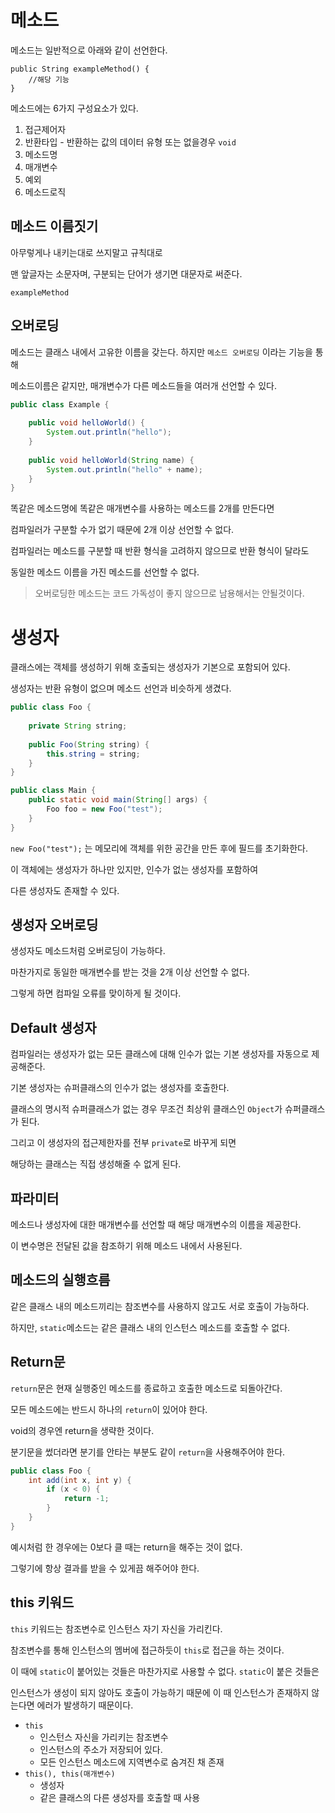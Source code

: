 # 메소드

메소드는 일반적으로 아래와 같이 선언한다.

```
public String exampleMethod() {
    //해당 기능
} 
```

메소드에는 6가지 구성요소가 있다.

1. 접근제어자
2. 반환타입 - 반환하는 값의 데이터 유형 또는 없을경우 `void`
3. 메소드명
4. 매개변수
5. 예외
6. 메소드로직

## 메소드 이름짓기

아무렇게나 내키는대로 쓰지말고 규칙대로

맨 앞글자는 소문자며, 구분되는 단어가 생기면 대문자로 써준다.

`exampleMethod`

## 오버로딩

메소드는 클래스 내에서 고유한 이름을 갖는다. 하지만 `메소드 오버로딩` 이라는 기능을 통해

메소드이름은 같지만, 매개변수가 다른 메소드들을 여러개 선언할 수 있다.

```java
public class Example {
    
    public void helloWorld() {
        System.out.println("hello");
    }
    
    public void helloWorld(String name) {
        System.out.println("hello" + name);
    }
}
```

똑같은 메소드명에 똑같은 매개변수를 사용하는 메소드를 2개를 만든다면

컴파일러가 구분할 수가 없기 때문에 2개 이상 선언할 수 없다.

컴파일러는 메소드를 구분할 때 반환 형식을 고려하지 않으므로 반환 형식이 달라도

동일한 메소드 이름을 가진 메소드를 선언할 수 없다.

> 오버로딩한 메소드는 코드 가독성이 좋지 않으므로 남용해서는 안될것이다.

# 생성자

클래스에는 객체를 생성하기 위해 호출되는 생성자가 기본으로 포함되어 있다.

생성자는 반환 유형이 없으며 메소드 선언과 비슷하게 생겼다.

```java
public class Foo {
    
    private String string;
    
    public Foo(String string) {
        this.string = string;
    }
}

public class Main {
    public static void main(String[] args) {
        Foo foo = new Foo("test");
    }
}

```

`new Foo("test");` 는 메모리에 객체를 위한 공간을 만든 후에 필드를 초기화한다.

이 객체에는 생성자가 하나만 있지만, 인수가 없는 생성자를 포함하여

다른 생성자도 존재할 수 있다.

## 생성자 오버로딩

생성자도 메소드처럼 오버로딩이 가능하다.

마찬가지로 동일한 매개변수를 받는 것을 2개 이상 선언할 수 없다.

그렇게 하면 컴파일 오류를 맞이하게 될 것이다.

## Default 생성자

컴파일러는 생성자가 없는 모든 클래스에 대해 인수가 없는 기본 생성자를 자동으로 제공해준다.

기본 생성자는 슈퍼클래스의 인수가 없는 생성자를 호출한다.

클래스의 명시적 슈퍼클래스가 없는 경우 무조건 최상위 클래스인 `Object`가 슈퍼클래스가 된다.

그리고 이 생성자의 접근제한자를 전부 `private`로 바꾸게 되면

해당하는 클래스는 직접 생성해줄 수 없게 된다.

## 파라미터

메소드나 생성자에 대한 매개변수를 선언할 때 해당 매개변수의 이름을 제공한다.

이 변수명은 전달된 값을 참조하기 위해 메소드 내에서 사용된다.

## 메소드의 실행흐름

같은 클래스 내의 메소드끼리는 참조변수를 사용하지 않고도 서로 호출이 가능하다.

하지만, `static`메소드는 같은 클래스 내의 인스턴스 메소드를 호출할 수 없다.

## Return문

`return`문은 현재 실행중인 메소드를 종료하고 호출한 메소드로 되돌아간다.

모든 메소드에는 반드시 하나의 `return`이 있어야 한다.

void의 경우엔 return을 생략한 것이다.

분기문을 썼더라면 분기를 안타는 부분도 같이 `return`을 사용해주어야 한다.

```java
public class Foo {
    int add(int x, int y) {
        if (x < 0) {
            return -1;
        }
    }
}
```

예시처럼 한 경우에는 0보다 클 때는 return을 해주는 것이 없다.

그렇기에 항상 결과를 받을 수 있게끔 해주어야 한다.

## this 키워드

`this` 키워드는 참조변수로 인스턴스 자기 자신을 가리킨다.

참조변수를 통해 인스턴스의 멤버에 접근하듯이 `this`로 접근을 하는 것이다.

이 때에 `static`이 붙어있는 것들은 마찬가지로 사용할 수 없다. `static`이 붙은 것들은

인스턴스가 생성이 되지 않아도 호출이 가능하기 때문에 이 때 인스턴스가 존재하지 않는다면 에러가 발생하기 때문이다.

- `this`
  - 인스턴스 자신을 가리키는 참조변수
  - 인스턴스의 주소가 저장되어 있다.
  - 모든 인스턴스 메소드에 지역변수로 숨겨진 채 존재
- `this(), this(매개변수)`
  - 생성자
  - 같은 클래스의 다른 생성자를 호출할 때 사용